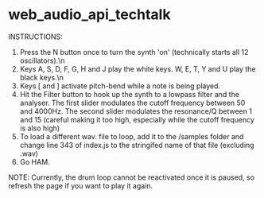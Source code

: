 # web_audio_api_techtalk

INSTRUCTIONS:
1. Press the N button once to turn the synth 'on' (technically starts all 12 oscillators).\n
2. Keys A, S, D, F, G, H and J play the white keys. W, E, T, Y and U play the black keys.\n
3. Keys [ and ] activate pitch-bend while a note is being played.
4. Hit the Filter button to hook up the synth to a lowpass filter and the analyser. 
   The first slider modulates the cutoff frequency between 50 and 4000Hz.
   The second slider modulates the resonance/Q between 1 and 15 (careful making it too high, especially while the cutoff frequency is also high)
5. To load a different wav. file to loop, add it to the /samples folder and change line 343 of index.js to the stringifed name of that file (excluding .wav)
6. Go HAM.

NOTE: Currently, the drum loop cannot be reactivated once it is paused, so refresh the page if you want to play it again.
